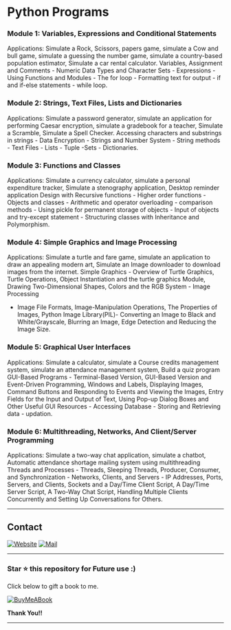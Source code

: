 # Python Programs

### Module 1: Variables, Expressions and Conditional Statements
Applications: Simulate a Rock, Scissors, papers game, simulate a Cow and bull game, simulate a
guessing the number game, simulate a country-based population estimator, Simulate a car rental
calculator. Variables, Assignment and Comments - Numeric Data Types and Character Sets - Expressions - Using
Functions and Modules - The for loop - Formatting text for output - if and if-else statements - while
loop.

### Module 2: Strings, Text Files, Lists and Dictionaries
Applications: Simulate a password generator, simulate an application for performing Caesar encryption,
simulate a gradebook for a teacher, Simulate a Scramble, Simulate a Spell Checker.
Accessing characters and substrings in strings - Data Encryption - Strings and Number System - String
methods - Text Files - Lists - Tuple -Sets - Dictionaries.

### Module 3: Functions and Classes
Applications: Simulate a currency calculator, simulate a personal expenditure tracker, Simulate a
stenography application, Desktop reminder application
Design with Recursive functions - Higher order functions - Objects and classes - Arithmetic and
operator overloading - comparison methods - Using pickle for permanent storage of objects - Input of
objects and try-except statement - Structuring classes with Inheritance and Polymorphism.

### Module 4: Simple Graphics and Image Processing
Applications: Simulate a turtle and fare game, simulate an application to draw an appealing modern art,
Simulate an Image downloader to download images from the internet.
Simple Graphics - Overview of Turtle Graphics, Turtle Operations, Object Instantiation and the turtle
graphics Module, Drawing Two-Dimensional Shapes, Colors and the RGB System - Image Processing
- Image File Formats, Image-Manipulation Operations, The Properties of Images, Python Image
Library(PIL)- Converting an Image to Black and White/Grayscale, Blurring an Image, Edge Detection
and Reducing the Image Size.

### Module 5: Graphical User Interfaces
Applications: Simulate a calculator, simulate a Course credits management system, simulate an
attendance management system, Build a quiz program
GUI-Based Programs - Terminal-Based Version, GUI-Based Version and Event-Driven Programming,
Windows and Labels, Displaying Images, Command Buttons and Responding to Events and Viewing
the Images, Entry Fields for the Input and Output of Text, Using Pop-up Dialog Boxes and Other Useful
GUI Resources - Accessing Database - Storing and Retrieving data - updation.

### Module 6: Multithreading, Networks, And Client/Server Programming
Applications: Simulate a two-way chat application, simulate a chatbot, Automatic attendance shortage
mailing system using multithreading Threads and Processes - Threads, Sleeping Threads, Producer, Consumer, and Synchronization -
Networks, Clients, and Servers - IP Addresses, Ports, Servers, and Clients, Sockets and a Day/Time
Client Script, A Day/Time Server Script, A Two-Way Chat Script, Handling Multiple Clients
Concurrently and Setting Up Conversations for Others.

<hr/>

## Contact

[![Website](https://img.shields.io/badge/website-000000?style=for-the-badge&logo=About.me&logoColor=white)](https://rubangino.in/)
[![Mail](https://img.shields.io/badge/Email-D14836?style=for-the-badge&logo=gmail&logoColor=white)](mailto:info@rubangino.in)

<hr/>

### Star ⭐ this repository for Future use :)

Click below to gift a book to me.

[![BuyMeABook](https://img.shields.io/badge/Buy%20Me%20a%20Book-ffdd00?style=for-the-badge&logo=buy-me-a-book&logoColor=black)
](https://bit.ly/3M5jxLd)

**Thank You!!**

<hr/>

